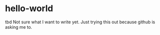 # hello-world
tbd
Not sure what I want to write yet. Just trying this out because github is asking me to.
